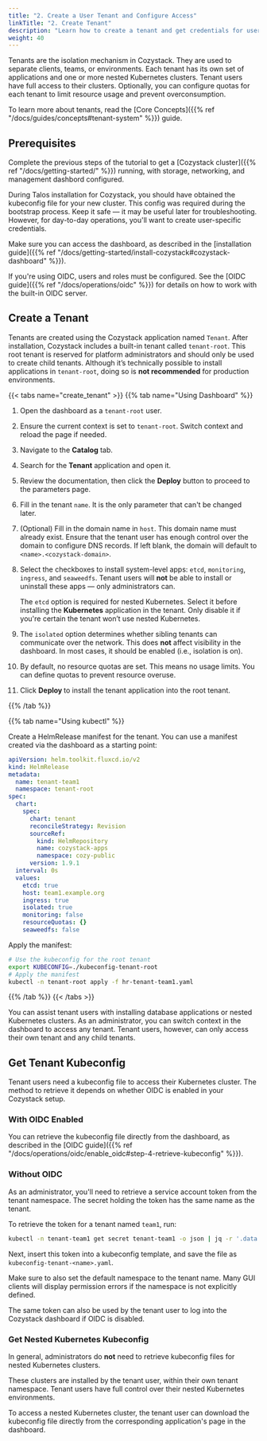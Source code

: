 ```yaml
---
title: "2. Create a User Tenant and Configure Access"
linkTitle: "2. Create Tenant"
description: "Learn how to create a tenant and get credentials for users to access it"
weight: 40
---
```


Tenants are the isolation mechanism in Cozystack.
They are used to separate clients, teams, or environments.
Each tenant has its own set of applications and one or more nested Kubernetes clusters.
Tenant users have full access to their clusters.
Optionally, you can configure quotas for each tenant to limit resource usage and prevent overconsumption.

To learn more about tenants, read the [Core Concepts]({{% ref "/docs/guides/concepts#tenant-system" %}}) guide.


## Prerequisites

Complete the previous steps of the tutorial to get a [Cozystack cluster]({{% ref "/docs/getting-started/" %}}) running,
with storage, networking, and management dashbord configured.

During Talos installation for Cozystack, you should have obtained the kubeconfig file for your new cluster.
This config was required during the bootstrap process.
Keep it safe — it may be useful later for troubleshooting.
However, for day-to-day operations, you'll want to create user-specific credentials.

Make sure you can access the dashboard, as described in the
[installation guide]({{% ref "/docs/getting-started/install-cozystack#cozystack-dashboard" %}}).

If you're using OIDC, users and roles must be configured.
See the [OIDC guide]({{% ref "/docs/operations/oidc" %}}) for details on how to work with the built-in OIDC server.


## Create a Tenant

Tenants are created using the Cozystack application named `Tenant`.
After installation, Cozystack includes a built-in tenant called `tenant-root`.
This root tenant is reserved for platform administrators and should only be used to create child tenants.
Although it’s technically possible to install applications in `tenant-root`,
doing so is **not recommended** for production environments.

{{< tabs name="create_tenant" >}}
{{% tab name="Using Dashboard" %}}

1.  Open the dashboard as a `tenant-root` user.
1.  Ensure the current context is set to `tenant-root`.
    Switch context and reload the page if needed.
1.  Navigate to the **Catalog** tab.
1.  Search for the **Tenant** application and open it.
1.  Review the documentation, then click the **Deploy** button to proceed to the parameters page.
1.  Fill in the tenant `name`.
    It is the only parameter that can't be changed later.
1.  (Optional) Fill in the domain name in `host`.
    This domain name must already exist.
    Ensure that the tenant user has enough control over the domain to configure DNS records.
    If left blank, the domain will default to `<name>.<cozystack-domain>`.
1.  Select the checkboxes to install system-level apps: `etcd`, `monitoring`, `ingress`, and `seaweedfs`.
    Tenant users will **not** be able to install or uninstall these apps — only administrators can.

    The `etcd` option is required for nested Kubernetes.
    Select it before installing the **Kubernetes** application in the tenant.
    Only disable it if you're certain the tenant won’t use nested Kubernetes.
1.  The `isolated` option determines whether sibling tenants can communicate over the network.
    This does **not** affect visibility in the dashboard.
    In most cases, it should be enabled (i.e., isolation is on).
1.  By default, no resource quotas are set.
    This means no usage limits.
    You can define quotas to prevent resource overuse.
1.  Click **Deploy <version>** to install the tenant application into the root tenant.

{{% /tab %}}

{{% tab name="Using kubectl" %}}

Create a HelmRelease manifest for the tenant. You can use a manifest created via the dashboard as a starting point:

```yaml
apiVersion: helm.toolkit.fluxcd.io/v2
kind: HelmRelease
metadata:
  name: tenant-team1
  namespace: tenant-root
spec:
  chart:
    spec:
      chart: tenant
      reconcileStrategy: Revision
      sourceRef:
        kind: HelmRepository
        name: cozystack-apps
        namespace: cozy-public
      version: 1.9.1
  interval: 0s
  values:
    etcd: true
    host: team1.example.org
    ingress: true
    isolated: true
    monitoring: false
    resourceQuotas: {}
    seaweedfs: false
```

Apply the manifest:

```bash
# Use the kubeconfig for the root tenant
export KUBECONFIG=./kubeconfig-tenant-root
# Apply the manifest
kubectl -n tenant-root apply -f hr-tenant-team1.yaml
```

{{% /tab %}}
{{< /tabs >}}

You can assist tenant users with installing database applications or nested Kubernetes clusters.
As an administrator, you can switch context in the dashboard to access any tenant.
Tenant users, however, can only access their own tenant and any child tenants.


## Get Tenant Kubeconfig

Tenant users need a kubeconfig file to access their Kubernetes cluster.
The method to retrieve it depends on whether OIDC is enabled in your Cozystack setup.

### With OIDC Enabled

You can retrieve the kubeconfig file directly from the dashboard, as described in the
[OIDC guide]({{% ref "/docs/operations/oidc/enable_oidc#step-4-retrieve-kubeconfig" %}}).

### Without OIDC

As an administrator, you'll need to retrieve a service account token from the tenant namespace.
The secret holding the token has the same name as the tenant.

To retrieve the token for a tenant named `team1`, run:

```bash
kubectl -n tenant-team1 get secret tenant-team1 -o json | jq -r '.data.token | @base64d'
```

Next, insert this token into a kubeconfig template, and save the file as `kubeconfig-tenant-<name>.yaml`.

Make sure to also set the default namespace to the tenant name.
Many GUI clients will display permission errors if the namespace is not explicitly defined.

The same token can also be used by the tenant user to log into the Cozystack dashboard if OIDC is disabled.

### Get Nested Kubernetes Kubeconfig

In general, administrators do **not** need to retrieve kubeconfig files for nested Kubernetes clusters.

These clusters are installed by the tenant user, within their own tenant namespace.
Tenant users have full control over their nested Kubernetes environments.

To access a nested Kubernetes cluster, the tenant user can download the kubeconfig file
directly from the corresponding application's page in the dashboard.
